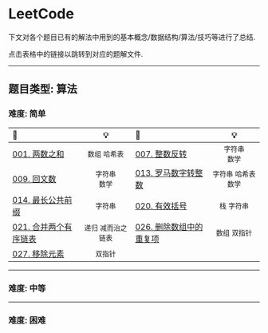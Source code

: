 # LeetCode

下文对各个题目已有的解法中用到的基本概念/数据结构/算法/技巧等进行了总结.

点击表格中的链接以跳转到对应的题解文件.

---

## 题目类型: 算法

### 难度: 简单

| 📗 | 💡 | 📘 | 💡 |
| :--- | :---: | :--- | :---: |
| [001. 两数之和](/algorithms/cpp/001.two_sum/two_sum.cc) | `数组`  `哈希表` | [007. 整数反转](/algorithms/cpp/007.reverse_integer/reverse_integer.cc) | `字符串` <br> `数学`|
| [009. 回文数](/algorithms/cpp/009.palindrome_number/palindrome_number.cc)|`字符串` <br> `数学` | [013. 罗马数字转整数](/algorithms/cpp/013.roman_to_integer/roman_to_integer.cc) | `字符串` `哈希表`  `数学` |
| [014. 最长公共前缀](/algorithms/cpp/014.longest_common_prefix/longest_common_prefix.cc) | `字符串` | [020. 有效括号](/algorithms/cpp/020.valid_parentheses/valid_parentheses.cc) | `栈` `字符串` |
| [021. 合并两个有序链表](/algorithms/cpp/021.merge_two_sorted_lists/merge_two_sorted_lists.cc) | `递归` `减而治之` `链表` | [026. 删除数组中的重复项](/algorithms/cpp/026.remove_duplicates_from_sorted_array/remove_duplicates_from_sorted_array.cc) | `数组` `双指针` |
| [027. 移除元素](algorithms/cpp/027.remove_element/remove_element.cc) | `双指针` | | |

---

### 难度: 中等

---

### 难度: 困难
